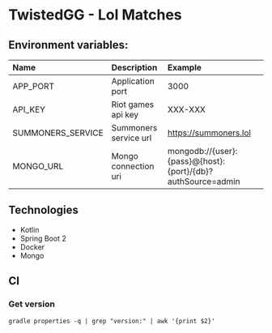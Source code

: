 # TwistedGG - Lol Matches

## Environment variables:
| Name                   | Description           | Example               |
|:---------------------- |:--------------------- |:--------------------  |
| APP_PORT               | Application port      | 3000                  |
| API_KEY                | Riot games api key    | XXX-XXX               |
| SUMMONERS_SERVICE      | Summoners service url | https://summoners.lol |
| MONGO_URL              | Mongo connection uri  |mongodb://{user}:{pass}@{host}:{port}/{db}?authSource=admin|
## Technologies
- Kotlin
- Spring Boot 2
- Docker
- Mongo

## CI
### Get version
```gradle properties -q | grep "version:" | awk '{print $2}'```
